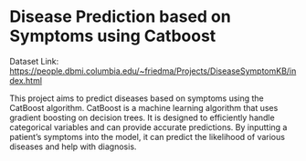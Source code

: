 # Disease Prediction based on Symptoms using Catboost

Dataset Link: https://people.dbmi.columbia.edu/~friedma/Projects/DiseaseSymptomKB/index.html

This project aims to predict diseases based on symptoms using the CatBoost algorithm. CatBoost is a machine learning algorithm that uses gradient boosting on decision trees. It is designed to efficiently handle categorical variables and can provide accurate predictions. By inputting a patient’s symptoms into the model, it can predict the likelihood of various diseases and help with diagnosis.
